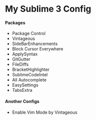 # My Sublime 3 Config
#### Packages
* Package Control
* Vintageous
* SideBarEnhancements
* Block Cursor Everywhere
* ApplySyntax
* GitGutter
* FileDiffs
* BracketHighlighter
* SublimeCodeIntel
* All Autocomplete
* EasySettings
* TabsExtra

#### Another Configs
* Enable Vim Mode by Vintageous
